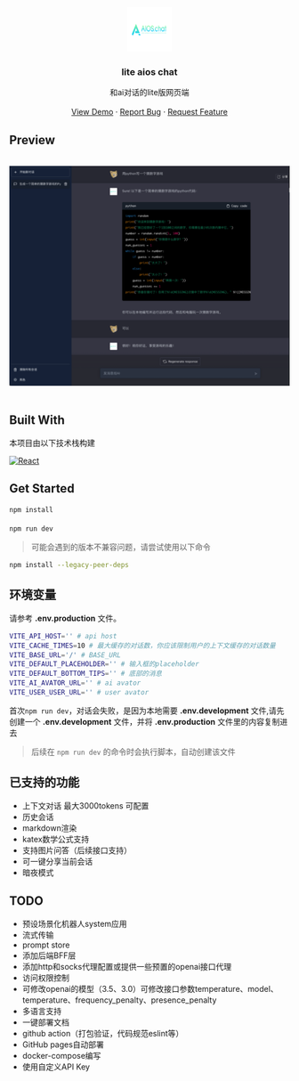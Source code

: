 <div align="center">
  <a href="https://github.com/AIOS-club/lite.aios.chat">
    <img src="src/assets/img/AIOS-LOGO.png" alt="Logo" width="80" height="80">
  </a>

  <h3 align="center">lite aios chat</h3>

  <p align="center">
    和ai对话的lite版网页端
    <br />
    <br />
    <a href="">View Demo</a>
    ·
    <a href="https://github.com/AIOS-club/lite.aios.chat/issues">Report Bug</a>
    ·
    <a href="https://github.com/AIOS-club/lite.aios.chat/issues">Request Feature</a>
  </p>
</div>

## Preview
<br />
<img src="src/assets/img/screenshot.png" />
<br />
<br />

## Built With

本项目由以下技术栈构建

  [![React][React-logo]][React-url]


## Get Started
```bash
npm install

npm run dev
```
> 可能会遇到的版本不兼容问题，请尝试使用以下命令
```bash
npm install --legacy-peer-deps
```

## 环境变量
请参考 **.env.production** 文件。<br />
```bash
VITE_API_HOST='' # api host
VITE_CACHE_TIMES=10 # 最大缓存的对话数，你应该限制用户的上下文缓存的对话数量
VITE_BASE_URL='/' # BASE_URL
VITE_DEFAULT_PLACEHOLDER='' # 输入框的placeholder
VITE_DEFAULT_BOTTOM_TIPS='' # 底部的消息
VITE_AI_AVATOR_URL='' # ai avator
VITE_USER_USER_URL='' # user avator
```
首次```npm run dev```，对话会失败，是因为本地需要 **.env.development** 文件,请先创建一个 **.env.development** 文件，并将 **.env.production** 文件里的内容复制进去
> 后续在 ```npm run dev``` 的命令时会执行脚本，自动创建该文件


## 已支持的功能
- 上下文对话 最大3000tokens 可配置
- 历史会话
- markdown渲染
- katex数学公式支持
- 支持图片问答（后续接口支持）
- 可一键分享当前会话
- 暗夜模式

## TODO
- 预设场景化机器人system应用
- 流式传输
- prompt store
- 添加后端BFF层
- 添加http和socks代理配置或提供一些预置的openai接口代理
- 访问权限控制
- 可修改openai的模型（3.5、3.0）可修改接口参数temperature、model、temperature、frequency_penalty、presence_penalty
- 多语言支持
- 一键部署文档
- github action（打包验证，代码规范eslint等）
- GitHub pages自动部署
- docker-compose编写
- 使用自定义API Key


[React-logo]: https://img.shields.io/badge/React-20232A?style=for-the-badge&logo=react&logoColor=61DAFB
[React-url]: https://reactjs.org/